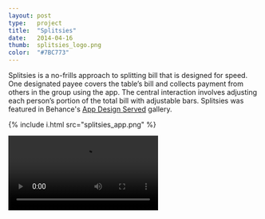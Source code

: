 ```yaml
---
layout: post
type:   project
title:  "Splitsies"
date:   2014-04-16
thumb:  splitsies_logo.png
color:  "#7BC773"
---
```


Splitsies is a no-frills approach to splitting bill that is designed for speed. One designated payee covers the table’s bill and collects payment from others in the group using the app. The central interaction involves adjusting each person’s portion of the total bill with adjustable bars. Splitsies was featured in Behance's <a href="http://www.appdesignserved.co/gallery/15747585/Splitsies" target="_blank">App Design Served</a> gallery.

{% include i.html src="splitsies_app.png" %}

<div class="embed-container">
  <video class="shadow" autoplay loop>
    <source src="/img/splitsies/splitsies_app.webm" type="video/webm">
  </video>
</div>
